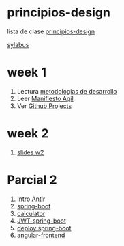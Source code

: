 # principios-design

lista de clase [principios-design](https://docs.google.com/spreadsheets/d/1BHa37Ce9oNlCXk8SDqr1MoGog--c18h5INcvXzTXn7I/edit?usp=sharing)

[sylabus](https://www.uv.mx/oferta-educativa/experiencia-educativa/?programa=ISOF-23-E-CR&cur=38002&mat=ISMN)

# week 1
1. Lectura [metodologias de desarrollo](https://www.positivo.pro/blog/metodologias-agiles-vs-tradicionales/)
2. Leer [Manifiesto Agil](https://agilemanifesto.org/iso/es/manifesto.html)
3. Ver [Github Projects](https://github.com/features/issues)

# week 2

1. [slides w2](https://docs.google.com/presentation/d/1x7UQ794CXgFF0G8SzYwOXiRmAwvLIxWCMDp8bJcA3p4/edit?usp=sharing)

# Parcial 2

1. [Intro Antlr](https://docs.google.com/presentation/d/1tLjDYmkaPwwyJHrfDPb7Zk-8CbYUC-vtToTm-cnO_YE/edit?usp=sharing)
2. [spring-boot](https://docs.google.com/presentation/d/14KtJUxwHGjgou1fmZAZBHSbDI3YKaM0B5zCS_FwOeQk/edit?usp=sharing)
3. [calculator](https://docs.google.com/presentation/d/15HHoTxF8nK9hm67Um_33N6qw3JVjJhSTMUrJgeU6S_A/edit?usp=sharing)
4. [JWT-spring-boot](https://www.bezkoder.com/spring-boot-security-postgresql-jwt-authentication/)
5. [deploy spring-boot](https://docs.google.com/presentation/d/1P1ylYSL9c0aJcO2JxHQxiFecEcw8k9Gw3UHm941oozc/edit?usp=sharing)
6. [angular-frontend](https://docs.google.com/presentation/d/1J6Z-gaKGVPHJizs0lFfaU28A1BzKrZH_qB4h-4TfUSo/edit?usp=sharing)
   
